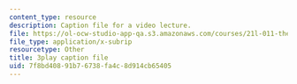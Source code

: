 ```yaml
---
content_type: resource
description: Caption file for a video lecture.
file: https://ol-ocw-studio-app-qa.s3.amazonaws.com/courses/21l-011-the-film-experience-fall-2013/7f8bd40891b76738fa4c8d914cb65405_vpJba2qIXjs.srt
file_type: application/x-subrip
resourcetype: Other
title: 3play caption file
uid: 7f8bd408-91b7-6738-fa4c-8d914cb65405
---
```

